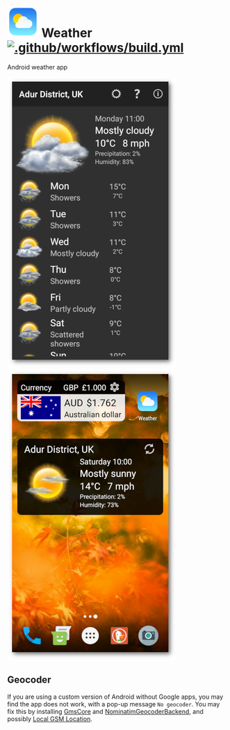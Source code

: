 # ![Logo](src/main/res/drawable-hdpi/ic_launcher.png) Weather [![.github/workflows/build.yml](https://github.com/billthefarmer/weather/actions/workflows/build.yml/badge.svg)](https://github.com/billthefarmer/weather/actions/workflows/build.yml)

Android weather app

![Weather](https://github.com/billthefarmer/billthefarmer.github.io/raw/master/images/Weather.png) 
![Weather](https://github.com/billthefarmer/billthefarmer.github.io/raw/master/images/Weather-widget.png)

## Geocoder
If you are using a custom version of Android without Google apps, you
may find the app does not work, with a pop-up message `No
geocoder`. You may fix this by installing
[GmsCore](https://github.com/microg/GmsCore) and
[NominatimGeocoderBackend](https://github.com/microg/NominatimGeocoderBackend),
and possibly [Local GSM
Location](https://gitlab.com/deveee/Local-GSM-Backend).
